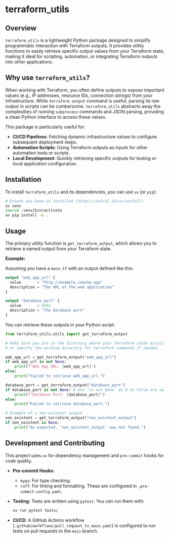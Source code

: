 # terraform_utils

## Overview

`terraform_utils` is a lightweight Python package designed to simplify programmatic interaction with Terraform outputs. It provides utility functions to easily retrieve specific output values from your Terraform state, making it ideal for scripting, automation, or integrating Terraform outputs into other applications.

## Why use `terraform_utils`?

When working with Terraform, you often define outputs to expose important values (e.g., IP addresses, resource IDs, connection strings) from your infrastructure. While `terraform output` command is useful, parsing its raw output in scripts can be cumbersome. `terraform_utils` abstracts away the complexities of running `subprocess` commands and JSON parsing, providing a clean Python interface to access these values.

This package is particularly useful for:
*   **CI/CD Pipelines**: Fetching dynamic infrastructure values to configure subsequent deployment steps.
*   **Automation Scripts**: Using Terraform outputs as inputs for other automation tools or scripts.
*   **Local Development**: Quickly retrieving specific outputs for testing or local application configuration.

## Installation

To install `terraform_utils` and its dependencies, you can use `uv` (or `pip`):

```bash
# Ensure you have uv installed (https://astral.sh/uv/install)
uv venv
source .venv/bin/activate
uv pip install -e .
```

## Usage

The primary utility function is `get_terraform_output`, which allows you to retrieve a named output from your Terraform state.

**Example:**

Assuming you have a `main.tf` with an output defined like this:

```terraform
output "web_app_url" {
  value       = "http://example.com/my-app"
  description = "The URL of the web application"
}

output "database_port" {
  value       = 5432
  description = "The database port"
}
```

You can retrieve these outputs in your Python script:

```python
from terraform_utils.utils import get_terraform_output

# Make sure you are in the directory where your Terraform state exists
# or specify the working directory for terraform commands if needed.

web_app_url = get_terraform_output("web_app_url")
if web_app_url is not None:
    print(f"Web App URL: {web_app_url}")
else:
    print("Failed to retrieve web_app_url.")

database_port = get_terraform_output("database_port")
if database_port is not None: # Use 'is not None' as 0 or False are valid outputs
    print(f"Database Port: {database_port}")
else:
    print("Failed to retrieve database_port.")

# Example of a non-existent output
non_existent = get_terraform_output("non_existent_output")
if non_existent is None:
    print("As expected, 'non_existent_output' was not found.")
```

## Development and Contributing

This project uses `uv` for dependency management and `pre-commit` hooks for code quality.

*   **Pre-commit Hooks**:
    *   `mypy`: For type checking.
    *   `ruff`: For linting and formatting.
    These are configured in `.pre-commit-config.yaml`.

*   **Testing**:
    Tests are written using `pytest`. You can run them with:
    ```bash
    uv run pytest tests/
    ```

*   **CI/CD**:
    A GitHub Actions workflow (`.github/workflows/pull_request_to_main.yaml`) is configured to run tests on pull requests to the `main` branch.
